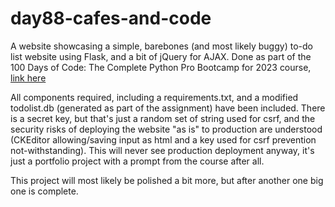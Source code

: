 # day88-cafes-and-code
A website showcasing a simple, barebones (and most likely buggy) to-do list website using Flask, and a bit of jQuery for AJAX.
Done as part of the 100 Days of Code: The Complete Python Pro Bootcamp for 2023 course, [link here](https://www.udemy.com/course/100-days-of-code/learn/practice/1251204#overview)

All components required, including a requirements.txt, and a modified todolist.db (generated as part of the assignment) have been included. There is a secret key, but that's just a random set of string used for csrf, and the security risks of deploying the website "as is" to production are understood (CKEditor allowing/saving input as html and a key used for csrf prevention not-withstanding). This will never see production deployment anyway, it's just a portfolio project with a prompt from the course after all.

This project will most likely be polished a bit more, but after another one big one is complete.
